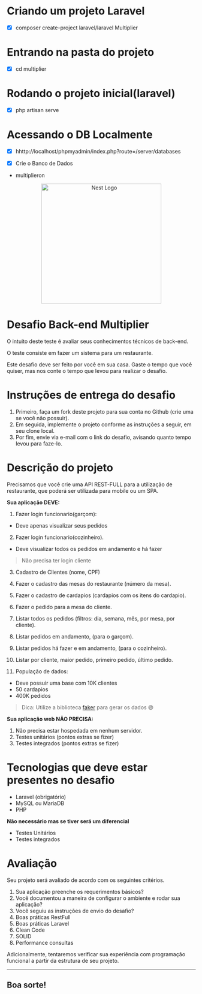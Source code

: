 # Criando um projeto Laravel

- [X] composer create-project laravel/laravel Multiplier 

# Entrando na pasta do projeto 

- [X] cd multiplier

# Rodando o projeto inicial(laravel)

- [x] php artisan serve

# Acessando o DB Localmente

- [x] hhttp://localhost/phpmyadmin/index.php?route=/server/databases

- [x] Crie o Banco de Dados 

* multiplieron

<p align="center">
  <img src="https://multiplier.com.br/assets/multiplier.svg" width="320" alt="Nest Logo" />
</p>


# Desafio Back-end Multiplier

O intuito deste teste é avaliar seus conhecimentos técnicos de back-end.

O teste consiste em fazer um sistema para um restaurante.

Este desafio deve ser feito por você em sua casa. Gaste o tempo que você quiser, mas nos conte o tempo que levou para realizar o desafio.

# Instruções de entrega do desafio

1. Primeiro, faça um fork deste projeto para sua conta no Github (crie uma se você não possuir).
2. Em seguida, implemente o projeto conforme as instruções a seguir, em seu clone local.
3. Por fim, envie via e-mail com o link do desafio, avisando quanto tempo levou para faze-lo.

# Descrição do projeto

Precisamos que você crie uma API REST-FULL para a utilização de restaurante, que poderá ser utilizada para mobile ou um SPA.

**Sua aplicação DEVE:**

1. Fazer login funcionario(garçom):
- Deve apenas visualizar seus pedidos

2. Fazer login funcionario(cozinheiro).
- Deve visualizar todos os pedidos em andamento e há fazer

> Não precisa ter login cliente

3. Cadastro de Clientes (nome, CPF)
4. Fazer o cadastro das mesas do restaurante (número da mesa).
5. Fazer o cadastro de cardapios (cardapios com os itens do cardapio).
6. Fazer o pedido para a mesa do cliente.
7. Listar todos os pedidos (filtros: dia, semana, mês, por mesa, por cliente).
8. Listar pedidos em andamento, (para o garçom).
9. Listar pedidos há fazer e em andamento, (para o cozinheiro).
10. Listar por cliente, maior pedido, primeiro pedido, último pedido.

11. População de dados:
 - Deve possuir uma base com 10K clientes
 - 50 cardapios
 - 400K pedidos

> Dica: Utilize a biblioteca [faker](https://github.com/fakerphp/faker) para gerar os dados 😄

**Sua aplicação web NÃO PRECISA:**

1. Não precisa estar hospedada em nenhum servidor.
2. Testes unitários (pontos extras se fizer)
3. Testes integrados (pontos extras se fizer)

# Tecnologias que deve estar presentes no desafio

- Laravel (obrigatório)
- MySQL ou MariaDB
- PHP

**Não necessário mas se tiver será um diferencial**

- Testes Unitários
- Testes integrados

# Avaliação

Seu projeto será avaliado de acordo com os seguintes critérios.

1. Sua aplicação preenche os requerimentos básicos?
2. Você documentou a maneira de configurar o ambiente e rodar sua aplicação?
3. Você seguiu as instruções de envio do desafio?
4. Boas práticas RestFull
5. Boas práticas Laravel
6. Clean Code
7. SOLID
8. Performance consultas

Adicionalmente, tentaremos verificar sua experiência com programação funcional a partir da estrutura de seu projeto.

---

## Boa sorte!
